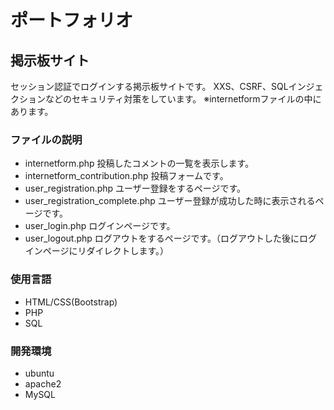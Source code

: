 # ポートフォリオ


## 掲示板サイト
セッション認証でログインする掲示板サイトです。
XXS、CSRF、SQLインジェクションなどのセキュリティ対策をしています。
※internetformファイルの中にあります。

### ファイルの説明
   - internetform.php 投稿したコメントの一覧を表示します。
   - internetform_contribution.php 投稿フォームです。
   - user_registration.php ユーザー登録をするページです。
   - user_registration_complete.php ユーザー登録が成功した時に表示されるページです。
   - user_login.php ログインページです。
   - user_logout.php ログアウトをするページです。（ログアウトした後にログインページにリダイレクトします。）
### 使用言語
  - HTML/CSS(Bootstrap)
  - PHP
  - SQL
### 開発環境
  - ubuntu
  - apache2
  - MySQL
